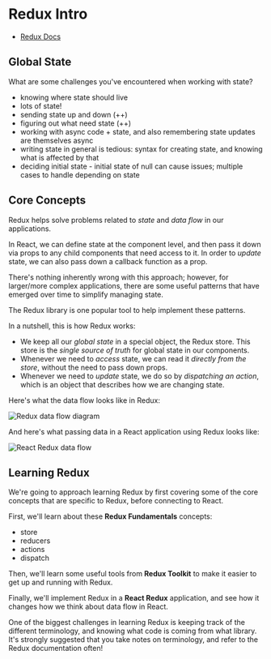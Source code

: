 # Redux Intro

- [Redux Docs](https://redux.js.org/introduction/getting-started)

## Global State

What are some challenges you've encountered when working with state?

- knowing where state should live
- lots of state!
- sending state up and down (++)
- figuring out what need state (++)
- working with async code + state, and also remembering state updates are themselves async
- writing state in general is tedious: syntax for creating state, and knowing what is affected by that
- deciding initial state - initial state of null can cause issues; multiple cases to handle depending on state

## Core Concepts

Redux helps solve problems related to _state_ and _data flow_ in our applications.

In React, we can define state at the component level, and then pass it down via
props to any child components that need access to it. In order to _update_ state,
we can also pass down a callback function as a prop.

There's nothing inherently wrong with this approach; however, for larger/more
complex applications, there are some useful patterns that have emerged over time
to simplify managing state.

The Redux library is one popular tool to help implement these patterns.

In a nutshell, this is how Redux works:

- We keep all our _global state_ in a special object, the Redux store. This
  store is the _single source of truth_ for global state in our components.
- Whenever we need to _access_ state, we can read it _directly from the store_,
  without the need to pass down props.
- Whenever we need to _update_ state, we do so by _dispatching an action_, which
  is an object that describes how we are changing state.

Here's what the data flow looks like in Redux:

![Redux data flow diagram](https://redux.js.org/assets/images/ReduxDataFlowDiagram-49fa8c3968371d9ef6f2a1486bd40a26.gif)

And here's what passing data in a React application using Redux looks like:

![React Redux data flow](https://blog.codecentric.de/files/2017/12/Bildschirmfoto-2017-12-01-um-08.53.32.png)

## Learning Redux

We're going to approach learning Redux by first covering some of the core
concepts that are specific to Redux, before connecting to React.

First, we'll learn about these **Redux Fundamentals** concepts:

- store
- reducers
- actions
- dispatch

Then, we'll learn some useful tools from **Redux Toolkit** to make it easier to
get up and running with Redux.

Finally, we'll implement Redux in a **React Redux** application, and see how it
changes how we think about data flow in React.

One of the biggest challenges in learning Redux is keeping track of the
different terminology, and knowing what code is coming from what library. It's
strongly suggested that you take notes on terminology, and refer to the Redux
documentation often!
